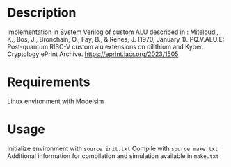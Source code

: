 # Description

Implementation in System Verilog of custom ALU described in :
Miteloudi, K., Bos, J., Bronchain, O., Fay, B., & Renes, J. (1970, January 1). PQ.V.ALU.E: Post-quantum RISC-V custom alu extensions on dilithium and Kyber. Cryptology ePrint Archive. https://eprint.iacr.org/2023/1505

# Requirements

Linux environment with Modelsim

# Usage

Initialize environment with ```source init.txt```
Compile with ```source make.txt```
Additional information for compilation and simulation available in ```make.txt```
